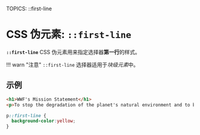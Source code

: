TOPICS: ::first-line

# CSS 伪元素: `::first-line`

**`::first-line`** CSS 伪元素用来指定选择器**第一行**的样式。

!!! warn "注意"
    `::first-line` 选择器适用于*块级元素*中。

## 示例

```html
<h1>WWF's Mission Statement</h1>
<p>To stop the degradation of the planet's natural environment and to build a future in which humans live in harmony with nature, by; conserving the world's biological diversity, ensuring that the use of renewable natural resources is sustainable, and promoting the reduction of pollution and wasteful consumption.</p>
```

```css
p::first-line {
  background-color:yellow;
}
```
